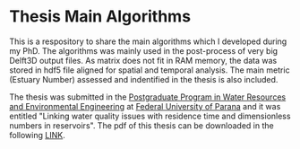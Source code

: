 # Thesis Main Algorithms

This is a respository to share the main algorithms which I developed during my PhD.
The algorithms was mainly used in the post-process of very big Delft3D output files.
As matrix does not fit in RAM memory, the data was stored in hdf5 file aligned for spatial and temporal analysis.
The main metric (Estuary Number) assessed and indentified in the thesis is also included.

The thesis was submitted in the [Postgraduate Program in Water Resources and Environmental Engineering](http://www.prppg.ufpr.br/ppgerha/en/) at [Federal University of Parana](http://www.ufpr.br/) and it was entitled "Linking water quality issues with residence time and dimensionless numbers in reservoirs".
The pdf of this thesis can be downloaded in the following [LINK](https://acervodigital.ufpr.br/bitstream/handle/1884/58929/R%20-%20T%20-%20JULIO%20WERNER%20YOSHIOKA%20BERNARDO.pdf?sequence=1&isAllowed=y).
